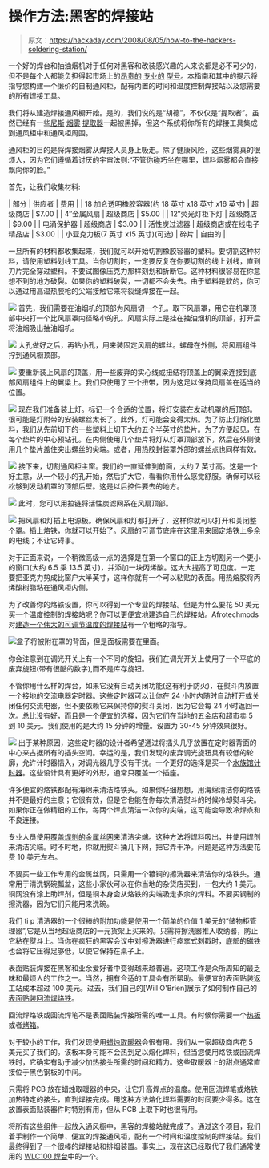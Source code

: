 # 操作方法:黑客的焊接站

> 原文：<https://hackaday.com/2008/08/05/how-to-the-hackers-soldering-station/>

一个好的焊台和抽油烟机对于任何对黑客和改装感兴趣的人来说都是必不可少的，但不是每个人都能负担得起市场上的[昂贵的](http://www.wassco.com/Products/Fume-Extractor--MG100S--Filtronic__WAS-06-641007.aspx) [专业的](http://www.howardelectronics.com/Quatro/solderpure.html) [型号](http://www.sentryair.com/winged-sentry.htm)。本指南和其中的提示将指导您构建一个廉价的自制通风柜，配有内置的时间和温度控制焊接站以及您需要的所有焊接工具。

我们将从建造焊接通风橱开始。是的，我们说的是“胡德”，不仅仅是“提取者”。虽然已经有一些[尼斯](http://www.instructables.com/id/Window-mounted-solder-fume-extractor-not-just-for/) [烟雾](http://www.raphnet.net/divers/fume_extractor/index_en.php) [提取器](http://lab.melodolic.com/index_FumeExtractor.php)一起被黑掉，但这个系统将你所有的焊接工具集成到通风柜中和通风柜周围。

通风柜的目的是将焊接烟雾从焊接人员身上吸走。除了健康风险，这些烟雾真的很烦人，因为它们遵循着讨厌的宇宙法则:“不管你碰巧坐在哪里，焊料烟雾都会直接飘向你的脸。”

首先，让我们收集材料:

| 部分 | 供应者 | 费用 |
| 18 加仑透明橡胶容器(约 18 英寸 x18 英寸 x16 英寸) | 超级商店 | $7.00 |
| 4″金属风扇 | 超级商店 | $5.00 |
| 12″荧光灯柜下灯 | 超级商店 | $9.00 |
| 电涌保护器 | 超级商店 | $3.00 |
| 活性炭过滤器 | 超级商店或在线电子精品店 | $3.00 |
| 小亚克力板(7 英寸 x15 英寸)(可选) | 碎片 | 自由的 |

一旦所有的材料都收集起来，我们就可以开始切割橡胶容器的塑料。要切割这种材料，请使用塑料划线工具。当你切割时，一定要反复在你要切割的线上划线，直到刀片完全穿过塑料。不要试图像压克力那样刻划和折断它。这种材料很容易在你意想不到的地方破裂。如果你的塑料破裂，一切都不会失去。由于塑料是软的，你可以通过用高温热胶枪的尖端接触它来将裂缝焊接在一起。

![](img/27886541e891265c31f8b5bcba83caf3.png)
首先，我们需要在油烟机的顶部为风扇切一个孔。取下风扇罩，用它在机罩顶部中央打一个比风扇罩内径略小的孔。风扇实际上是挂在抽油烟机的顶部，打开后将油烟吸出抽油烟机。

![](img/01006c6d55dfcffe6e2b79a1f1f9d811.png)
大孔做好之后，再钻小孔，用来装固定风扇的螺丝。螺母在外侧，将风扇组件拧到通风橱顶部。

![](img/66da731cf2d77f66025adf0247d3a1fd.png)
要重新装上风扇的顶盖，用一些废弃的实心线或扭结将顶盖上的翼梁连接到底部风扇组件上的翼梁上。我们只使用了三个扭带，因为这足以保持风扇盖在适当的位置。

![](img/2cfba516093aa8f339957610abbf8a9b.png)
现在我们准备装上灯。标记一个合适的位置，将灯安装在发动机罩的后顶部。很可能是灯附带的安装螺丝太长了。此外，灯可能会变得太热。为了防止灯熔化塑料，我们从先前切下的一些塑料上切下大约五个半英寸的垫片。为了方便起见，在每个垫片的中心预钻孔。在内侧使用几个垫片将灯从灯罩顶部放下，然后在外侧使用几个垫片盖住突出螺丝的尖端。或者，用热胶封装罩外部的螺丝点也同样有效。

![](img/9c054251282ecd9db5ea3b56f42ed890.png)
接下来，切割通风柜主窗。我们的一直延伸到前面，大约 7 英寸高。这是一个好主意，从一个较小的孔开始，然后扩大它，看看你用什么感觉舒服。确保可以轻松够到发动机罩的顶部后壁。这是以后控件要去的地方。

![](img/7504766d49547e06dc676d4750682b0d.png)
此时，您可以用拉链将活性炭滤网系在风扇顶部。

![](img/ad9afbf5200b0c263164b0630a951399.png)
把风扇和灯插上电源板。确保风扇和灯都打开了，这样你就可以打开和关闭整个罩。插上烙铁，你就可以开始了。风扇的可调节底座在这里用来固定烙铁上多余的电线；不让它碍事。

对于正面来说，一个稍微高级一点的选择是在第一个窗口的正上方切割另一个更小的窗口(大约 6.5 乘 13.5 英寸)，并添加一块丙烯酸。这大大提高了可见度。一定要把亚克力剪成比窗户大半英寸，这样你就有一个可以粘贴的表面。用热熔胶将丙烯酸树脂粘在通风柜内侧。

为了改善你的烙铁设置，你可以得到一个专业的焊接站。但是为什么要花 50 美元买一个温度控制的焊接站呢？你可以更便宜地建造自己的焊接站。Afrotechmods 对[建造一个伟大的可调节温度的焊接站](http://www.afrotechmods.com/cheap/iron/iron.htm)有一个粗略的指导。

![](img/6445e08827e978178633faf48e54200b.png)盒子将被附在罩的背面，但是面板需要在里面。

你会注意到在调光开关上有一个不同的旋钮。我们在调光开关上使用了一个平底的废弃旋钮(带有很酷的数字),而不是库存旋钮。

不管你用什么样的焊台，如果它没有自动关闭功能(这有利于防火)，在熨斗内放置一个接地的交流电器定时器。这些定时器可以让你在 24 小时内随时自动打开或关闭任何交流电器，但不要依赖它来保持你的熨斗关闭，因为它会每 24 小时返回一次。总比没有好，而且是一个便宜的选择，因为它们在当地的五金店和超市卖 5 到 10 美元。我们使用的是大约 15 分钟的增量。设置为 30-45 分钟效果很好。

![](img/bef7295171dc2b1a69a2261d95958287.png)
出于某种原因，这些定时器的设计者希望通过将插头几乎放置在定时器背面的中心来占据所有的插头空间。幸运的是，我们发现的废弃调光旋钮具有较低的轮廓，允许计时器插入，对调光器几乎没有干扰。一个更好的选择是买一个[水族馆计时器](http://www.petco.com/product/100385/Marineland-Aquarium-Light-Timer.aspx)。这些设计具有更好的外形，通常只覆盖一个插座。

许多便宜的烙铁都配有海绵来清洁烙铁头。如果你仔细想想，用海绵清洁你的烙铁并不是最好的主意；它很有效，但是它也能在你每次清洁熨斗的时候冷却熨斗尖。如果你正在做精细的工作，每两个焊点清洁一次你的尖端，这可能会导致冷焊点和不良连接。

专业人员使用[覆盖焊剂的金属丝网](http://www.itcelectronics.com/product_info.php?products_id=6146)来清洁尖端。这种方法将焊料吸出，并使用焊剂来清洁尖端。时不时地，你就用熨斗捅几下网，把它弄干净。问题是这种方法要花费 10 美元左右。

不要买一些工作专用的金属丝网，只需用一个镀铜的擦洗器来清洁你的烙铁头。通常用于清洗锅碗瓢盆，这些小家伙可以在你当地的杂货店买到，一包大约 1 美元。铜网没有涂上助焊剂，但是铜本身会从烙铁的尖端吸走多余的焊料。不要买钢制的擦洗器，因为它们只能用来洗碗。

我们 ti
p 清洁器的一个很棒的附加功能是使用一个简单的价值 1 美元的“储物柜管理器”,它是从当地超级商店的一元货架上买来的。只需将擦洗器推入收纳器，防止它粘在熨斗上。当你在疯狂的黑客会议中对擦洗器进行痉挛式刺戳时，底部的磁铁也会将它压得足够低，以使它保持在桌子上。

表面贴装焊接在黑客和业余爱好者中变得越来越普遍。这项工作是众所周知的最乏味和最烦人的工作之一。当然，拥有合适的工具会有所帮助。最便宜的表面贴装返工站成本超过 100 美元。过去，我们自己的[Will O'Brien]展示了如何制作自己的[表面贴装回流焊烙铁](http://www.engadget.com/2006/03/07/how-to-make-a-surface-mount-soldering-iron/ )。

回流焊烙铁或回流焊笔不是表面贴装焊接所需的唯一工具。有时候你需要一个[热板](http://www.synopticlabs.com/blog/index.php/2008/04/18/my-breakfast-with-reflow/)或者[烤箱](http://www.ustr.net/smt/oven.htm)。

对于较小的工作，我们发现使用[蜡烛取暖器](http://www.thewicklesscandle.com/prodWarmer01.htm)会很有用。我们从一家超级商店花 5 美元买了我们的。该板本身可能不会热到足以熔化焊料，但当您使用烙铁或回流焊铁时，它确实有助于减少加热接头所需的时间和精力。这些取暖器上的甜点通常直接位于黑色钢板的中间。

只需将 PCB 放在蜡烛取暖器的中央，让它升高焊点的温度。使用回流焊笔或烙铁加热特定的接头，直到焊接完成。用这种方法熔化焊料需要的时间要少得多。这在放置表面贴装器件时特别有用，但从 PCB 上取下时也很有用。

将所有这些组件一起放入通风橱中，黑客的焊接站就完成了。通过这个项目，我们着手制作一个简单、便宜的焊接通风柜，配有一个时间和温度控制的焊接站。我们最终得到了一个很棒的焊接站和排烟装置。事实上，现在这已经取代了我们通常使用的 [WLC100 焊台](http://www.hmcelectronics.com/cgi-bin/scripts/query.cgi?query=wlc100&gclid=CLmkh8Od6JQCFQKcFQod_XiGRw)中的一个。
